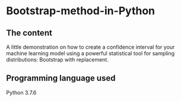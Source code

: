 # Bootstrap-method-in-Python

## The content
A little demonstration on how to create a confidence interval for your machine learning model using a powerful statistical tool for sampling distributions: Bootstrap with replacement.

## Programming language used
Python 3.7.6
